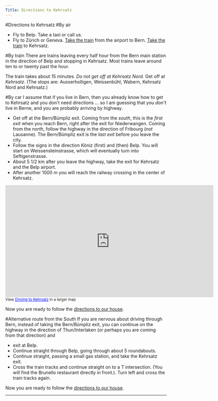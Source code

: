 ```yaml
---
Title: Directions to Kehrsatz
---
```

#Directions to Kehrsatz
#By air

- Fly to Belp. Take a taxi or call us.
- Fly to Zürich or Geneva. [Take the train](http://www.sbb.ch/en/index.htm) from the airport to Bern. [Take the train](http://www.sbb.ch/en/index.htm) to Kehrsatz.

#By train
There are trains leaving every half hour from the Bern main station in the direction of Belp and stopping in Kehrsatz. Most trains leave around ten to or twenty past the hour.

The train takes about 15 minutes. *Do not get off at Kehrsatz Nord.* Get off at *Kehrsatz*. (The stops are: Ausserholligen, Weissenbühl, Wabern, Kehrsatz Nord and Kehrsatz.)

#By car
I assume that if you live in Bern, then you already know how to get to Kehrsatz and you don't need directions ... so I am guessing that you *don't* live in Berne, and you are probably arriving by highway. 

- Get off at the Bern/Bümpliz exit. Coming from the *south*, this is the *first exit* when you reach Bern, right after the exit for Niederwangen. Coming from the *north*, follow the highway in the direction of Fribourg (*not* Lausanne). The Bern/Bümpliz exit is the *last exit* before you leave the city.
- Follow the signs in the direction Köniz (first) and (then) Belp. You will start on Weissensteinstrasse, which will eventually turn into Seftigenstrasse.
- About 5 1/2 km after you leave the highway, take the exit for Kehrsatz and the Belp airport.
- After another 1000 m you will reach the railway crossing in the center of Kehrsatz.


<iframe width="650" height="350" frameborder="0" scrolling="no" marginheight="0" marginwidth="0" src="http://maps.google.com/maps/ms?hl=en&amp;ie=UTF8&amp;source=embed&amp;msa=0&amp;msid=110476830793224828628.00046cb02d943d88ccaba&amp;ll=46.918145,7.474136&amp;spn=0.082076,0.22316&amp;z=12&amp;output=embed"></iframe><br /><small>View <a href="http://maps.google.com/maps/ms?hl=en&amp;ie=UTF8&amp;source=embed&amp;msa=0&amp;msid=110476830793224828628.00046cb02d943d88ccaba&amp;ll=46.918145,7.474136&amp;spn=0.082076,0.22316&amp;z=12" style="color:#0000FF;text-align:left">Driving to Kehrsatz</a> in a larger map</small>

Now you are ready to follow the [directions to our house](%base_url%/staff/oscar/fluhmattweg41). 

#Alternative route from the South
If you are nervous about driving through Bern, instead of taking the Bern/Bümpliz exit, you can continue on the highway in the direction of Thun/Interlaken (or perhaps you are coming from that direction) and 

- exit at Belp.
- Continue straight through Belp, going through about 5 roundabouts.
- Continue straight, passing a small gas station, and take the Kehrsatz exit.
- Cross the train tracks and continue straight on to a T intersection. (You will find the Brunello restaurant directly in front.). Turn left and cross the train tracks again.

Now you are ready to follow the [directions to our house](%base_url%/staff/oscar/fluhmattweg41). 

---
